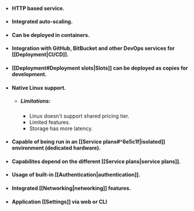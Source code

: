 * #### HTTP based service.
* #### Integrated auto-scaling.
* #### Can be deployed in containers.
* #### Integration with GitHub, BitBucket and other DevOps services for [[Deployment|CI/CD]].
* #### [[Deployment#Deployment slots|Slots]] can be deployed as copies for development.
* #### Native Linux support.
	* ##### Limitations:
		* Linux doesn't support shared pricing tier.
		* Limited features.
		* Storage has more latency.
* #### Capable of being run in an [[Service plans#^6e5c1f|isolated]] environment (dedicated hardware).
* #### Capabilites depend on the different [[Service plans|service plans]].
* #### Usage of built-in [[Authentication|authentication]].
* #### Integrated [[Networking|networking]] features.
* #### Application [[Settings]] via web or CLI